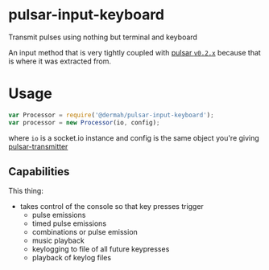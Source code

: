 # pulsar-input-keyboard
Transmit pulses using nothing but terminal and keyboard

An input method that is very tightly coupled with [pulsar `v0.2.x`](https://github.com/Dermah/pulsar/tree/v0.2.1) because that is where it was extracted from.

# Usage
```JavaScript
var Processor = require('@dermah/pulsar-input-keyboard');
var processor = new Processor(io, config);
```
where `io` is a socket.io instance and config is the same object you're giving [pulsar-transmitter](https://github.com/Dermah/pulsar-transmitter/tree/v0.1.1)

## Capabilities

This thing:
* takes control of the console so that key presses trigger
    * pulse emissions
    * timed pulse emissions
    * combinations or pulse emission
    * music playback
    * keylogging to file of all future keypresses
    * playback of keylog files
